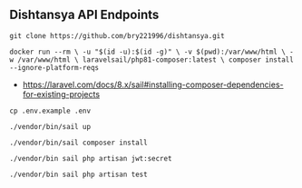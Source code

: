 ## Dishtansya API Endpoints

`git clone https://github.com/bry221996/dishtansya.git`

`docker run --rm \ -u "$(id -u):$(id -g)" \ -v $(pwd):/var/www/html \ -w /var/www/html \ laravelsail/php81-composer:latest \ composer install --ignore-platform-reqs`

-   https://laravel.com/docs/8.x/sail#installing-composer-dependencies-for-existing-projects

`cp .env.example .env`

`./vendor/bin/sail up`

`./vendor/bin/sail composer install`

`./vendor/bin sail php artisan jwt:secret`

`./vendor/bin sail php artisan test`
